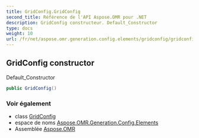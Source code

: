 ```yaml
---
title: GridConfig.GridConfig
second_title: Référence de l'API Aspose.OMR pour .NET
description: GridConfig constructeur. Default_Constructor
type: docs
weight: 10
url: /fr/net/aspose.omr.generation.config.elements/gridconfig/gridconfig/
---
```

## GridConfig constructor

Default_Constructor

```csharp
public GridConfig()
```

### Voir également

* class [GridConfig](../)
* espace de noms [Aspose.OMR.Generation.Config.Elements](../../gridconfig/)
* Assemblée [Aspose.OMR](../../../)


